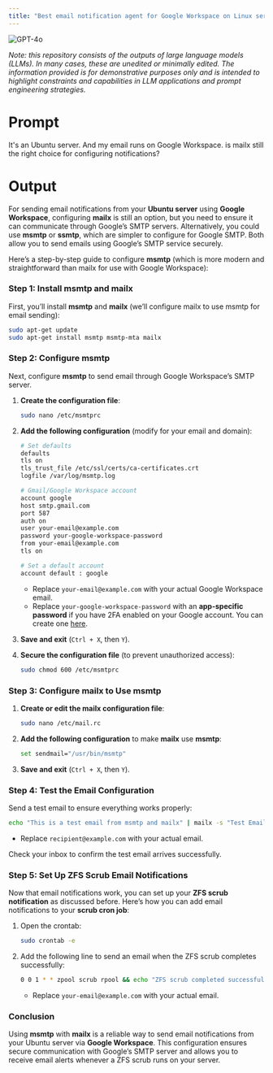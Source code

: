 ```yaml
---
title: "Best email notification agent for Google Workspace on Linux servers"
---
```

![GPT-4o](https://img.shields.io/badge/GPT--4o-3333FF?style=for-the-badge&logo=openai&logoColor=white)



*Note: this repository consists of the outputs of large language models (LLMs). In many cases, these are unedited or minimally edited. The information provided is for demonstrative purposes only and is intended to highlight constraints and capabilities in LLM applications and prompt engineering strategies.*


# Prompt

It's an Ubuntu server. And my email runs on Google Workspace. is mailx still the right choice for configuring notifications?

# Output

For sending email notifications from your **Ubuntu server** using **Google Workspace**, configuring **mailx** is still an option, but you need to ensure it can communicate through Google’s SMTP servers. Alternatively, you could use **msmtp** or **ssmtp**, which are simpler to configure for Google SMTP. Both allow you to send emails using Google’s SMTP service securely.

Here’s a step-by-step guide to configure **msmtp** (which is more modern and straightforward than mailx for use with Google Workspace):

### **Step 1: Install msmtp and mailx**
First, you’ll install **msmtp** and **mailx** (we’ll configure mailx to use msmtp for email sending):

```bash
sudo apt-get update
sudo apt-get install msmtp msmtp-mta mailx
```

### **Step 2: Configure msmtp**
Next, configure **msmtp** to send email through Google Workspace’s SMTP server.

1. **Create the configuration file**:
   ```bash
   sudo nano /etc/msmtprc
   ```

2. **Add the following configuration** (modify for your email and domain):

   ```bash
   # Set defaults
   defaults
   tls on
   tls_trust_file /etc/ssl/certs/ca-certificates.crt
   logfile /var/log/msmtp.log

   # Gmail/Google Workspace account
   account google
   host smtp.gmail.com
   port 587
   auth on
   user your-email@example.com
   password your-google-workspace-password
   from your-email@example.com
   tls on

   # Set a default account
   account default : google
   ```

   - Replace `your-email@example.com` with your actual Google Workspace email.
   - Replace `your-google-workspace-password` with an **app-specific password** if you have 2FA enabled on your Google account. You can create one [here](https://myaccount.google.com/apppasswords).

3. **Save and exit** (`Ctrl + X`, then `Y`).

4. **Secure the configuration file** (to prevent unauthorized access):
   ```bash
   sudo chmod 600 /etc/msmtprc
   ```

### **Step 3: Configure mailx to Use msmtp**
1. **Create or edit the mailx configuration file**:
   ```bash
   sudo nano /etc/mail.rc
   ```

2. **Add the following configuration** to make **mailx** use **msmtp**:

   ```bash
   set sendmail="/usr/bin/msmtp"
   ```

3. **Save and exit** (`Ctrl + X`, then `Y`).

### **Step 4: Test the Email Configuration**
Send a test email to ensure everything works properly:

```bash
echo "This is a test email from msmtp and mailx" | mailx -s "Test Email" recipient@example.com
```

- Replace `recipient@example.com` with your actual email.

Check your inbox to confirm the test email arrives successfully.

### **Step 5: Set Up ZFS Scrub Email Notifications**
Now that email notifications work, you can set up your **ZFS scrub notification** as discussed before. Here’s how you can add email notifications to your **scrub cron job**:

1. Open the crontab:
   ```bash
   sudo crontab -e
   ```

2. Add the following line to send an email when the ZFS scrub completes successfully:

   ```bash
   0 0 1 * * zpool scrub rpool && echo "ZFS scrub completed successfully on $(date)" | mailx -s "ZFS Scrub Notification" your-email@example.com
   ```

   - Replace `your-email@example.com` with your actual email.

### **Conclusion**
Using **msmtp** with **mailx** is a reliable way to send email notifications from your Ubuntu server via **Google Workspace**. This configuration ensures secure communication with Google’s SMTP server and allows you to receive email alerts whenever a ZFS scrub runs on your server.